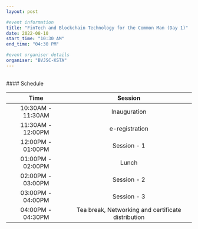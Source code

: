 ```yaml
---
layout: post

#event information
title: "FinTech and Blockchain Technology for the Common Man (Day 1)"
date: 2022-08-10
start_time: "10:30 AM"
end_time: "04:30 PM"

#event organiser details
organiser: "BVJSC-KSTA"
---
```


<br>
#### Schedule 


| Time              | Session                                            |
| :---------------: | :------------------------------------------------: |
| 10:30AM - 11:30AM | Inauguration                                       |
| 11:30AM - 12:00PM | e-registration                                     |
| 12:00PM - 01:00PM | Session - 1                                        |
| 01:00PM - 02:00PM | Lunch                                              |
| 02:00PM - 03:00PM | Session - 2                                        |
| 03:00PM - 04:00PM | Session - 3                                        |
| 04:00PM - 04:30PM | Tea break, Networking and certificate distribution |
